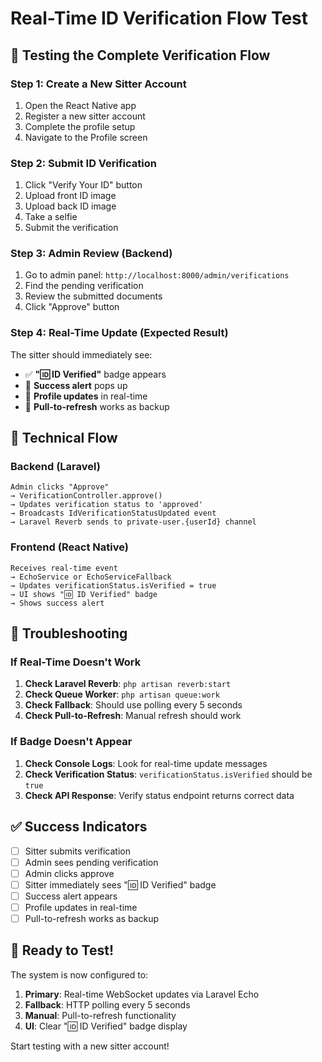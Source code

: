 # Real-Time ID Verification Flow Test

## 🧪 Testing the Complete Verification Flow

### Step 1: Create a New Sitter Account
1. Open the React Native app
2. Register a new sitter account
3. Complete the profile setup
4. Navigate to the Profile screen

### Step 2: Submit ID Verification
1. Click "Verify Your ID" button
2. Upload front ID image
3. Upload back ID image  
4. Take a selfie
5. Submit the verification

### Step 3: Admin Review (Backend)
1. Go to admin panel: `http://localhost:8000/admin/verifications`
2. Find the pending verification
3. Review the submitted documents
4. Click "Approve" button

### Step 4: Real-Time Update (Expected Result)
The sitter should immediately see:
- ✅ **"🆔 ID Verified"** badge appears
- 🎉 **Success alert** pops up
- 📱 **Profile updates** in real-time
- 🔄 **Pull-to-refresh** works as backup

## 🔧 Technical Flow

### Backend (Laravel)
```
Admin clicks "Approve" 
→ VerificationController.approve()
→ Updates verification status to 'approved'
→ Broadcasts IdVerificationStatusUpdated event
→ Laravel Reverb sends to private-user.{userId} channel
```

### Frontend (React Native)
```
Receives real-time event
→ EchoService or EchoServiceFallback
→ Updates verificationStatus.isVerified = true
→ UI shows "🆔 ID Verified" badge
→ Shows success alert
```

## 🐛 Troubleshooting

### If Real-Time Doesn't Work
1. **Check Laravel Reverb**: `php artisan reverb:start`
2. **Check Queue Worker**: `php artisan queue:work`
3. **Check Fallback**: Should use polling every 5 seconds
4. **Check Pull-to-Refresh**: Manual refresh should work

### If Badge Doesn't Appear
1. **Check Console Logs**: Look for real-time update messages
2. **Check Verification Status**: `verificationStatus.isVerified` should be `true`
3. **Check API Response**: Verify status endpoint returns correct data

## ✅ Success Indicators

- [ ] Sitter submits verification
- [ ] Admin sees pending verification
- [ ] Admin clicks approve
- [ ] Sitter immediately sees "🆔 ID Verified" badge
- [ ] Success alert appears
- [ ] Profile updates in real-time
- [ ] Pull-to-refresh works as backup

## 🚀 Ready to Test!

The system is now configured to:
1. **Primary**: Real-time WebSocket updates via Laravel Echo
2. **Fallback**: HTTP polling every 5 seconds
3. **Manual**: Pull-to-refresh functionality
4. **UI**: Clear "🆔 ID Verified" badge display

Start testing with a new sitter account!

